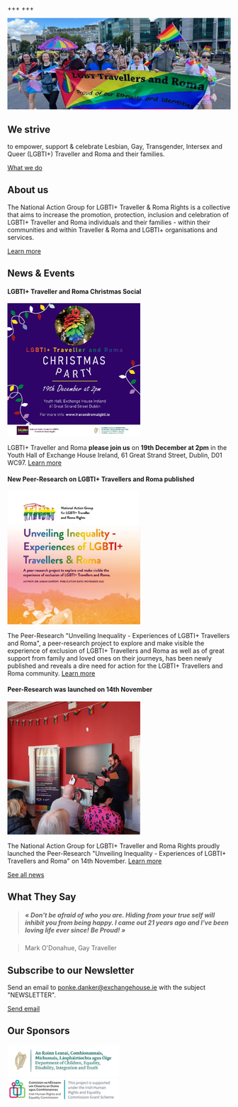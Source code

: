 +++
+++

<div class="hero-block">

<img src="/pride-2022.jpg">

<div class="hero-block__text">

<h2>We strive</h2>

to empower, support & celebrate Lesbian, Gay, Transgender, Intersex and Queer (LGBTI+) Traveller and Roma and their families.

<a class="button button--white" href="/what-we-do">What we do</a>

</div>
</div>

## About us

The National Action Group for LGBTI+ Traveller & Roma Rights is a collective that aims to increase the promotion, protection, inclusion and celebration of LGBTI+ Traveller and Roma individuals and their families - within their communities and within Traveller & Roma and LGBTI+ organisations and services.

[Learn more](/about)

## News & Events

#### LGBTI+ Traveller and Roma Christmas Social
<img src="/Christmas-social-ad.jpg" width=300>

LGBTI+ Traveller and Roma **please join us** on **19th December at 2pm** in the Youth Hall of Exchange House Ireland, 61 Great Strand Street, Dublin, D01 WC97. [Learn more](/news)

#### New Peer-Research on LGBTI+ Travellers and Roma published
<img src="/report-picture-square.jpeg" width=300/>

The Peer-Research "Unveiling Inequality - Experiences of LGBTI+ Travellers and Roma", a peer-research project to explore and make visible the experience of exclusion of LGBTI+ Travellers and Roma as well as of great support from family and loved ones on their journeys, has been newly published and reveals a dire need for action for the LGBTI+ Travellers and Roma community. [Learn more](/what-we-do/research) 


#### Peer-Research was launched on 14th November
<img src="/launch-oein.jpg" width=300/>

The National Action Group for LGBTI+ Traveller and Roma Rights proudly launched  the Peer-Research "Unveiling Inequality - Experiences of LGBTI+ Travellers and Roma" on 14th November. [Learn more](/news)

[See all news](/news)

## What They Say

> #####  « Don't be afraid of who you are. Hiding from your true self will inhibit you from being happy. I came out 21 years ago and I've been loving life ever since! Be Proud! »

> Mark O'Donahue, Gay Traveller

## Subscribe to our Newsletter

Send an email to [ponke.danker@exchangehouse.ie](mailto:ponke.danker@exchangehouse.ie) with the subject "NEWSLETTER".

[Send email](mailto:ponke.danker@exchangehouse.ie)

## Our Sponsors

<img src="/dcediy-logo.png" width=50%/>

<img src="/iherc-logo.png" width=50%/>